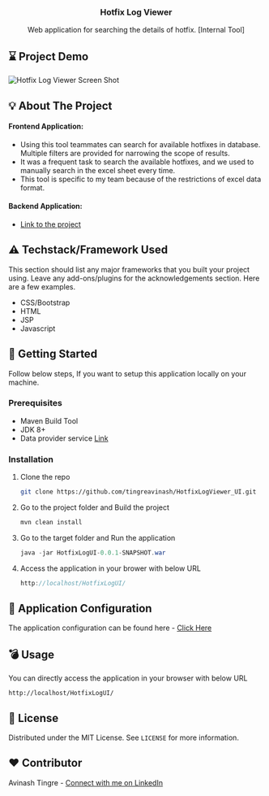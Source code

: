 <!-- PROJECT LOGO -->

<p align="center">

<h3 align="center">Hotfix Log Viewer</h3>

  <p align="center">
    Web application for searching the details of hotfix. [Internal Tool]
    <br />

  </p>
</p>





<!-- ABOUT THE PROJECT -->

## :hourglass: Project Demo
![Hotfix Log Viewer Screen Shot](https://user-images.githubusercontent.com/39552348/120003044-fe0a2280-bff2-11eb-852e-71d858723d4f.gif)


## :bulb: About The Project
#### Frontend Application:
* Using this tool teammates can search for available hotfixes in database. Multiple filters are provided for narrowing the scope of results.
* It was a frequent task to search the available hotfixes, and we used to manually search in the excel sheet every time.
* This tool is specific to my team because of the restrictions of excel data format.

#### Backend Application:
* [Link to the project](https://github.com/tingreavinash/HotfixService)

## :warning: Techstack/Framework Used

This section should list any major frameworks that you built your project using. Leave any add-ons/plugins for the acknowledgements section. Here are a few examples.
* CSS/Bootstrap
* HTML
* JSP
* Javascript



<!-- GETTING STARTED -->
## :syringe: Getting Started

Follow below steps, If you want to setup this application locally on your machine.

### Prerequisites

* Maven Build Tool 
* JDK 8+
* Data provider service [Link](https://github.com/tingreavinash/HotfixService)


### Installation

1. Clone the repo
   ```sh
   git clone https://github.com/tingreavinash/HotfixLogViewer_UI.git
   ```
2. Go to the project folder and Build the project
   ```java
   mvn clean install
   ```
3. Go to the target folder and Run the application
   ```java
   java -jar HotfixLogUI-0.0.1-SNAPSHOT.war
   ```
4. Access the application in your brower with below URL
   ```java
   http://localhost/HotfixLogUI/
   ```

## :page_with_curl: Application Configuration
The application configuration can be found here - [Click Here](https://github.com/chandrikadeb7/Plagiarism-Remover-Tool/blob/main/rephrase.sql)

<!-- USAGE EXAMPLES -->
## :bomb: Usage

You can directly access the application in your browser with below URL
   ```JS
   http://localhost/HotfixLogUI/
   ```

<!-- LICENSE -->
## :blue_book: License

Distributed under the MIT License. See `LICENSE` for more information.



<!-- CONTACT -->
## :heart: Contributor

Avinash Tingre - [Connect with me on LinkedIn](https://www.linkedin.com/in/abtingre/)
